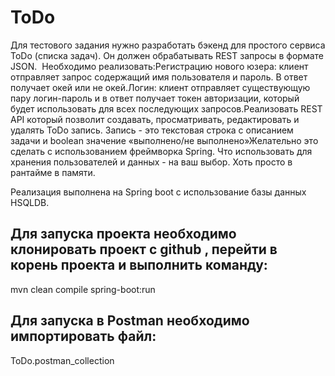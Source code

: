 # ToDo

Для тестового задания нужно разработать бэкенд для простого сервиса ToDo (списка задач). 
Он должен обрабатывать REST запросы в формате JSON. 
Необходимо реализовать:Регистрацию нового юзера: клиент отправляет запрос содержащий имя пользователя и пароль. 
В ответ получает окей или не окей.Логин: клиент отправляет существующую пару логин-пароль и в ответ получает токен авторизации, который будет использовать для всех последующих запросов.Реализовать REST API который позволит создавать, просматривать, редактировать и удалять ToDo запись. Запись - это текстовая строка с описанием задачи и boolean значение «выполнено/не выполнено»Желательно это сделать с использованием фреймворка Spring. 
Что использовать для хранения пользователей и данных - на ваш выбор. Хоть просто в рантайме в памяти.

Реализация выполнена на Spring boot с использование базы данных HSQLDB.

## Для запуска проекта необходимо клонировать проект с github , перейти в корень проекта и выполнить команду:
mvn clean compile spring-boot:run

## Для запуска в Postman необходимо импортировать файл: 
ToDo.postman_collection